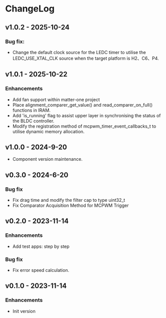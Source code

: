 # ChangeLog

## v1.0.2 - 2025-10-24

### Bug fix:

* Change the default clock source for the LEDC timer to utilise the LEDC_USE_XTAL_CLK source when the target platform is H2、C6、P4.

## v1.0.1 - 2025-10-22

### Enhancements

* Add fan support within matter-one project
* Place alignment_comparer_get_value() and read_comparer_on_full() functions in IRAM.
* Add 'is_running' flag to assist upper layer in synchronising the status of the BLDC controller.
* Modify the registration method of mcpwm_timer_event_callbacks_t to utilise dynamic memory allocation.

## v1.0.0 - 2024-9-20

* Component version maintenance.

## v0.3.0 - 2024-6-20

### Bug fix

* Fix drag time and modify the filter cap to type uint32_t
* Fix Comparator Acquisition Method for MCPWM Trigger

## v0.2.0 - 2023-11-14

### Enhancements

* Add test apps: step by step

### Bug fix

* Fix error speed calculation.

## v0.1.0 - 2023-11-14

### Enhancements

* Init version
